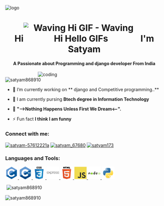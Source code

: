 ![logo](https://github.com/Satyam868910/satyam868910/blob/main/logo.png)

<h1 align="center">Hi<img src="https://emojipedia-us.s3.amazonaws.com/source/noto-emoji-animations/344/waving-hand_1f44b.gif" width="47" height="47" bottom: 200px alt="Waving Hi GIF - Waving Hi Hello GIFs" style="max-width: 367px;"> I'm Satyam </h1>
<h4 align="center"> A Passionate about Programming and django developer From India </h4>

<img align= "right" alt="coding" width="400" src="https://camo.githubusercontent.com/cae12fddd9d6982901d82580bdf321d81fb299141098ca1c2d4891870827bf17/68747470733a2f2f6d69726f2e6d656469756d2e636f6d2f6d61782f313336302f302a37513379765349765f7430696f4a2d5a2e676966">
<p align="left"> <img src="https://komarev.com/ghpvc/?username=satyam868910&label=Profile%20views&color=0e75b6&style=flat" alt="satyam868910" /> </p>


- 🔭 I’m currently working on ** django and Competitive programming..**

- 👯 I am currently pursing **Btech degree in Information Technology**

- 💬 **"-->Nothing Happens Unless First We Dream<--".**

- ⚡ Fun fact **I think I am funny**

<h3 align="left">Connect with me:</h3>
<p align="left">
<a href="https://linkedin.com/in/satyam-57612221a" target="blank"><img align="center" src="https://raw.githubusercontent.com/rahuldkjain/github-profile-readme-generator/master/src/images/icons/Social/linked-in-alt.svg" alt="satyam-57612221a" height="30" width="40" /></a>
<a href="https://instagram.com/satyam_67680" target="blank"><img align="center" src="https://raw.githubusercontent.com/rahuldkjain/github-profile-readme-generator/master/src/images/icons/Social/instagram.svg" alt="satyam_67680" height="30" width="40" /></a>
<a href="https://www.codechef.com/users/satyam173" target="blank"><img align="center" src="https://cdn.jsdelivr.net/npm/simple-icons@3.1.0/icons/codechef.svg" alt="satyam173" height="30" width="40" /></a>
</p>
 
 

<h3 align="left">Languages and Tools:</h3>
<p align="left"> <a href="https://www.cprogramming.com/" target="_blank" rel="noreferrer"> <img src="https://raw.githubusercontent.com/devicons/devicon/master/icons/c/c-original.svg" alt="c" width="40" height="40"/> </a> <a href="https://www.w3schools.com/cpp/" target="_blank" rel="noreferrer"> <img src="https://raw.githubusercontent.com/devicons/devicon/master/icons/cplusplus/cplusplus-original.svg" alt="cplusplus" width="40" height="40"/> </a> <a href="https://www.w3schools.com/css/" target="_blank" rel="noreferrer"> <img src="https://raw.githubusercontent.com/devicons/devicon/master/icons/css3/css3-original-wordmark.svg" alt="css3" width="40" height="40"/> </a> <a href="https://expressjs.com" target="_blank" rel="noreferrer"> <img src="https://raw.githubusercontent.com/devicons/devicon/master/icons/express/express-original-wordmark.svg" alt="express" width="40" height="40"/> </a> <a href="https://www.w3.org/html/" target="_blank" rel="noreferrer"> <img src="https://raw.githubusercontent.com/devicons/devicon/master/icons/html5/html5-original-wordmark.svg" alt="html5" width="40" height="40"/> </a> <a href="https://developer.mozilla.org/en-US/docs/Web/JavaScript" target="_blank" rel="noreferrer"> <img src="https://raw.githubusercontent.com/devicons/devicon/master/icons/javascript/javascript-original.svg" alt="javascript" width="40" height="40"/> </a> <a href="https://nodejs.org" target="_blank" rel="noreferrer"> <img src="https://raw.githubusercontent.com/devicons/devicon/master/icons/nodejs/nodejs-original-wordmark.svg" alt="nodejs" width="40" height="40"/> </a> <a href="https://www.python.org" target="_blank" rel="noreferrer"> <img src="https://raw.githubusercontent.com/devicons/devicon/master/icons/python/python-original.svg" alt="python" width="40" height="40"/> </a> </p>
<p>&nbsp;<img align="center" src="https://github-readme-stats.vercel.app/api?username=satyam868910&show_icons=true&theme=dracula&locale=en" alt="satyam868910" /></p>

<p><img align="center" src="https://github-readme-streak-stats.herokuapp.com/?user=satyam868910&theme=dark" alt="satyam868910" /></p>

